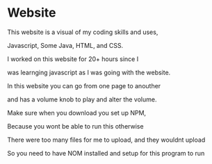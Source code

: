 # Website

This website is a visual of my coding skills and uses,

Javascript, Some Java, HTML, and CSS.

I worked on this website for 20+ hours since I

was learnging javascript as I was going with the website.

In this website you can go from one page to anouther 

and has a volume knob to play and alter the volume.

Make sure when you download you set up NPM, 

Because you wont be able to run this otherwise

There were too many files for me to upload, and they wouldnt upload

So you need to have NOM installed and setup for this program to run
